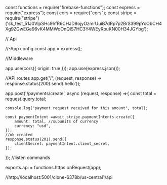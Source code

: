const functions = require("firebase-functions");
const express = require("express");
const cors = require("cors");
const stripe = require("stripe")('sk_test_51J0VlpSHc9hfR6CHJD8ojyOzmrUuiB7dRp7p2BrS399pYcObCH4Xg9ZGwEGe96vK4MMWoOnQlS7HC3Y4WEyRpuKN00H34JGYbg');

// Api 


//-App config
const app = express();

//Middleware

app.use(cors({ origin: true }));
app.use(express.json());

//API routes
app.get('/', (request, response) => response.status(200).send('hello'));

app.post('/payments/create', async (request, response) =>{
    const total = request.query.total;

    console.log("payment request received for this amount", total);

    const paymentIntent =await stripe.paymentIntents.create({
        amount: total, //subunits of currency
        currency: "usd",
    });
    //ok-created
    response.status(201).send({
        clientSecret: paymentIntent.client_secret,
    });
});
//listen commands

exports.api = functions.https.onRequest(app);

//http://localhost:5001/clone-6378b/us-central1/api